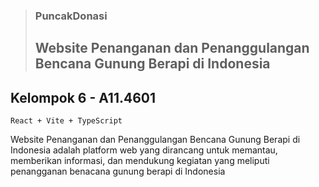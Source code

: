 
> ### PuncakDonasi
> ## Website Penanganan dan Penanggulangan Bencana Gunung Berapi di Indonesia

## Kelompok 6 - A11.4601

`React + Vite + TypeScript`

Website Penanganan dan Penanggulangan Bencana Gunung Berapi di Indonesia adalah
platform web yang dirancang untuk memantau, memberikan informasi, dan mendukung kegiatan yang meliputi penangganan benacana gunung berapi di Indonesia

